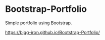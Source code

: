 # Bootstrap-Portfolio
Simple portfolio using Bootstrap.

https://bigg-iron.github.io/Bootstrap-Portfolio/
